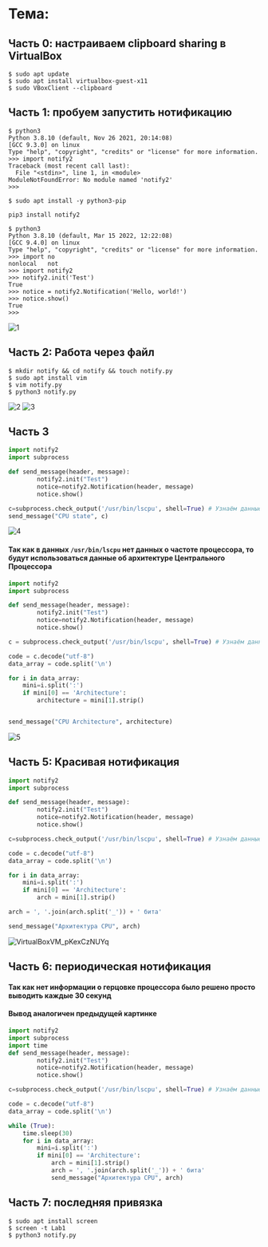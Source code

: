 # Тема: 

## Часть 0: настраиваем clipboard sharing в VirtualBox

```
$ sudo apt update
$ sudo apt install virtualbox-guest-x11
$ sudo VBoxClient --clipboard
```
## Часть 1: пробуем запустить нотификацию

```
$ python3
Python 3.8.10 (default, Nov 26 2021, 20:14:08) 
[GCC 9.3.0] on linux
Type "help", "copyright", "credits" or "license" for more information.
>>> import notify2
Traceback (most recent call last):
  File "<stdin>", line 1, in <module>
ModuleNotFoundError: No module named 'notify2'
>>>
```
```
$ sudo apt install -y python3-pip
```
```
pip3 install notify2
```
```
$ python3
Python 3.8.10 (default, Mar 15 2022, 12:22:08) 
[GCC 9.4.0] on linux
Type "help", "copyright", "credits" or "license" for more information.
>>> import no
nonlocal   not        
>>> import notify2
>>> notify2.init('Test')
True
>>> notice = notify2.Notification('Hello, world!')
>>> notice.show()
True
>>>
```
![1](https://user-images.githubusercontent.com/39276703/162636017-b4ddc362-7c68-4667-85b8-308fc010bf4c.png)

## Часть 2: Работа через файл

```
$ mkdir notify && cd notify && touch notify.py
$ sudo apt install vim
$ vim notify.py
$ python3 notify.py
```
![2](https://user-images.githubusercontent.com/39276703/162636045-fce141ae-4473-4c0b-94db-edab7159ef0f.png)
![3](https://user-images.githubusercontent.com/39276703/162636046-ce22ffce-5fde-44c7-8304-9bd52742905a.png)


## Часть 3

```python
import notify2
import subprocess

def send_message(header, message):
        notify2.init("Test")
        notice=notify2.Notification(header, message)
        notice.show()

c=subprocess.check_output('/usr/bin/lscpu', shell=True) # Узнаём данные о процессоре
send_message("CPU state", c)
```

![4](https://user-images.githubusercontent.com/39276703/162636081-d123bacd-20d9-4abd-8372-081443f64d5e.png)

#### Так как в данных `/usr/bin/lscpu` нет данных о частоте процессора, то будут использоваться данные об архитектуре Центрального Процессора

```python
import notify2
import subprocess

def send_message(header, message):
        notify2.init("Test")
        notice=notify2.Notification(header, message)
        notice.show()

c = subprocess.check_output('/usr/bin/lscpu', shell=True) # Узнаём данные о процессоре

code = c.decode("utf-8")
data_array = code.split('\n')

for i in data_array:
    mini=i.split(':')
    if mini[0] == 'Architecture':
        architecture = mini[1].strip()


send_message("CPU Architecture", architecture)
```
![5](https://user-images.githubusercontent.com/39276703/162636099-3d8217f1-92ee-4dc4-9761-9c4fee62e07f.png)

## Часть 5: Красивая нотификация

```python
import notify2
import subprocess

def send_message(header, message):
        notify2.init("Test")
        notice=notify2.Notification(header, message)
        notice.show()

c=subprocess.check_output('/usr/bin/lscpu', shell=True) # Узнаём данные о процессоре

code = c.decode("utf-8")
data_array = code.split('\n')

for i in data_array:
    mini=i.split(':')
    if mini[0] == 'Architecture':
        arch = mini[1].strip()

arch = ', '.join(arch.split('_')) + ' бита'

send_message("Архитектура CPU", arch)
```

![VirtualBoxVM_pKexCzNUYq](https://user-images.githubusercontent.com/39276703/162636283-382a236a-1b19-4dbe-a453-af7948765278.png)

## Часть 6: периодическая нотификация

#### Так как нет информации о герцовке процессора было решено просто выводить каждые 30 секунд

#### Вывод аналогичен предыдущей картинке

```python
import notify2
import subprocess
import time
def send_message(header, message):
        notify2.init("Test")
        notice=notify2.Notification(header, message)
        notice.show()

c=subprocess.check_output('/usr/bin/lscpu', shell=True) # Узнаём данные о процессоре

code = c.decode("utf-8")
data_array = code.split('\n')

while (True):
    time.sleep(30)
    for i in data_array:
        mini=i.split(':')
        if mini[0] == 'Architecture':
            arch = mini[1].strip()
            arch = ', '.join(arch.split('_')) + ' бита'
            send_message("Архитектура CPU", arch)
```

## Часть 7: последняя привязка

```
$ sudo apt install screen
$ screen -t Lab1
$ python3 notify.py
```
